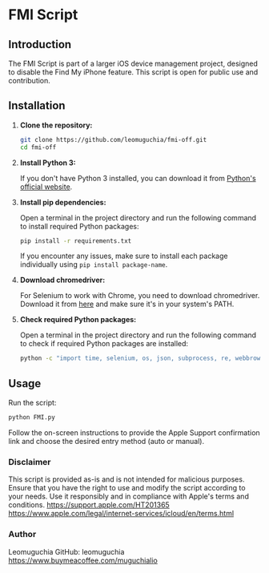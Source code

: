 # FMI Script

## Introduction

The FMI Script is part of a larger iOS device management project, designed to disable the Find My iPhone feature. This script is open for public use and contribution.

## Installation

1. **Clone the repository:**
    ```bash
    git clone https://github.com/leomuguchia/fmi-off.git
    cd fmi-off
    ```

2. **Install Python 3:**

    If you don't have Python 3 installed, you can download it from [Python's official website](https://www.python.org/downloads/).

3. **Install pip dependencies:**

    Open a terminal in the project directory and run the following command to install required Python packages:
    ```bash
    pip install -r requirements.txt
    ```

    If you encounter any issues, make sure to install each package individually using `pip install package-name`.

4. **Download chromedriver:**

    For Selenium to work with Chrome, you need to download chromedriver. Download it from [here](https://sites.google.com/chromium.org/driver/) and make sure it's in your system's PATH.

5. **Check required Python packages:**

    Open a terminal in the project directory and run the following command to check if required Python packages are installed:
    ```bash
    python -c "import time, selenium, os, json, subprocess, re, webbrowser, sys, random, threading; print('All dependencies are installed')"
    ```

## Usage

Run the script:
```bash
python FMI.py
```

Follow the on-screen instructions to provide the Apple Support confirmation link and choose the desired entry method (auto or manual).

### Disclaimer
This script is provided as-is and is not intended for malicious purposes. Ensure that you have the right to use and modify the script according to your needs. Use it responsibly and in compliance with Apple's terms and conditions.
https://support.apple.com/HT201365
https://www.apple.com/legal/internet-services/icloud/en/terms.html

### Author
Leomuguchia
GitHub: leomuguchia
https://www.buymeacoffee.com/muguchialio
